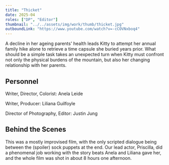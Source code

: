 ```yaml
---
title: "Thicket"
date: 2025-04
roles: ["DP", "Editor"]
thumbnail: "../../assets/img/work/thumb/thicket.jpg"
outboundLink: "https://www.youtube.com/watch?v=-cCOVNxboq4"
---
```

A decline in her ageing parents' health leads Kitty to attempt her annual family hike alone to retrieve a time capsule she buried years prior. What should be a simple task takes an unexpected turn when Kitty must confront not only the physical burdens of the mountain, but also her changing relationship with her parents.

## Personnel

Writer, Director, Colorist: Anela Leide

Writer, Producer: Liliana Guilfoyle

Director of Photography, Editor: Justin Jung

## Behind the Scenes

This was a mostly improvised film, with the only scripted dialogue being between the (spoiler) sock puppets at the end. Our lead actor, Priscilla, did a phenomenal job working with the story beats Anela and Liliana gave her, and the whole film was shot in about 8 hours one afternoon. 